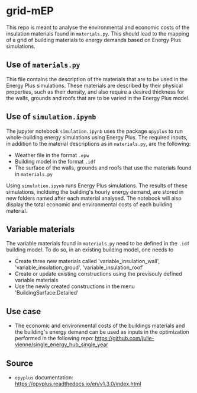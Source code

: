 # grid-mEP
This repo is meant to analyse the environmental and economic costs of the insulation materials found in `materials.py`.
This should lead to the mapping of a grid of building materials to energy demands based on Energy Plus simulations.

## Use of `materials.py`
This file contains the description of the materials that are to be used in the Energy Plus simulations. 
These materials are described by their physical properties, such as their density, and also require a desired thickness for the walls, grounds and roofs
that are to be varied in the Energy Plus model.

## Use of `simulation.ipynb`
The jupyter notebook `simulation.ipynb` uses the package `opyplus` to run whole-building energy simulations using Energy Plus.
The required inputs, in addition to the material descriptions as in `materials.py`, are the following:
- Weather file in the format `.epw`
- Building model in the format `.idf`
- The surface of the walls, grounds and roofs that use the materials found in `materials.py`

Using `simulation.ipynb` runs Energy Plus simulations. The results of these simulations, inclduing the building's hourly energy demand, are stored in new folders named after each material analysed.
The notebook will also display the total economic and environmental costs of each building material.

## Variable materials
The variable materials found in `materials.py` need to be defined in the `.idf` building model. 
To do so, in an existing building model, one needs to 
- Create three new materials called 'variable_insulation_wall', 'variable_insulation_groud', 'variable_insulation_roof'
- Create or update existing constructions using the previsouly defined variable materials
- Use the newly created constructions in the menu 'BuildingSurface:Detailed'

## Use case
- The economic and environmental costs of the buildings materials and the building's energy demand can be used as inputs in the optimization performed in the following repo: 
https://github.com/julie-vienne/single_energy_hub_single_year

## Source
- `opyplus` documentation: https://opyplus.readthedocs.io/en/v1.3.0/index.html 
